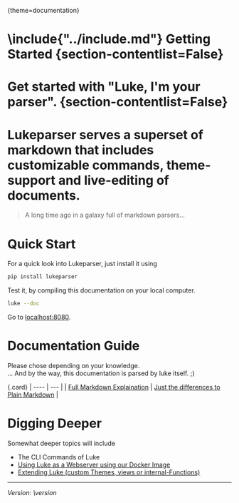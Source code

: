 {theme=documentation}

\include{"../include.md"}
Getting Started {section-contentlist=False}
===============

# Get started with "Luke, I'm your parser". {section-contentlist=False}
# Lukeparser serves a superset of markdown that includes **customizable commands**, **theme-support** and **live-editing** of documents.

> A long time ago in a galaxy full of markdown parsers...


Quick Start
===========

For a quick look into Lukeparser, just install it using
```bash
pip install lukeparser
```

Test it, by compiling this documentation on your local computer.
```bash
luke --doc
```
Go to [localhost:8080](https://localhost:8080).


Documentation Guide
===================

Please chose depending on your knowledge.  
... And by the way, this documentation is parsed by luke itself. ;)

{.card}
| ---- | --- |
| [Full Markdown Explaination](../02-Components/) | [Just the differences to Plain Markdown](../02-Components/02-Variables-and-Templates.md) |


Digging Deeper
==============
Somewhat deeper topics will include
- The CLI Commands of Luke
- [Using Luke as a Webserver using our Docker Image](../07-Ecosystem)
- [Extending Luke (custom Themes, views or internal-Functions)](../05-Themes-and-Views/)


---

*Version: \version*
